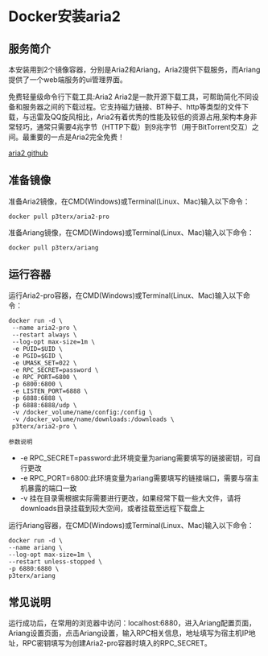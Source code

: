 # Docker安装aria2 #
## 服务简介 ##
本安装用到2个镜像容器，分别是Aria2和Ariang，Aria2提供下载服务，而Ariang提供了一个web端服务的ui管理界面。

免费轻量级命令行下载工具:Aria2
Aria2是一款开源下载工具，可帮助简化不同设备和服务器之间的下载过程。它支持磁力链接、BT种子、http等类型的文件下载，与迅雷及QQ旋风相比，Aria2有着优秀的性能及较低的资源占用,架构本身非常轻巧，通常只需要4兆字节（HTTP下载）到9兆字节（用于BitTorrent交互）之间。最重要的一点是Aria2完全免费！

[aria2 github](https://github.com/aria2/aria2)

## 准备镜像 ##
准备Aria2镜像，在CMD(Windows)或Terminal(Linux、Mac)输入以下命令：

    docker pull p3terx/aria2-pro

准备Ariang镜像，在CMD(Windows)或Terminal(Linux、Mac)输入以下命令：

    docker pull p3terx/ariang

## 运行容器 ##

运行Aria2-pro容器，在CMD(Windows)或Terminal(Linux、Mac)输入以下命令：

    docker run -d \
     --name aria2-pro \
     --restart always \
     --log-opt max-size=1m \
     -e PUID=$UID \
     -e PGID=$GID \
     -e UMASK_SET=022 \
     -e RPC_SECRET=password \
     -e RPC_PORT=6800 \
     -p 6800:6800 \
     -e LISTEN_PORT=6888 \
     -p 6888:6888 \
     -p 6888:6888/udp \
     -v /docker_volume/name/config:/config \
     -v /docker_volume/name/downloads:/downloads \
     p3terx/aria2-pro \

`参数说明`

- -e RPC_SECRET=password:此环境变量为ariang需要填写的链接密钥，可自行更改
- -e RPC_PORT=6800:此环境变量为ariang需要填写的链接端口，需要与宿主机暴露的端口一致
- -v 挂在目录需根据实际需要进行更改，如果经常下载一些大文件，请将downloads目录挂载到较大空间，或者挂载至远程下载盘上

运行Ariang容器，在CMD(Windows)或Terminal(Linux、Mac)输入以下命令：

    docker run -d \
    --name ariang \
    --log-opt max-size=1m \
    --restart unless-stopped \
    -p 6880:6880 \
    p3terx/ariang

## 常见说明 ##
运行成功后，在常用的浏览器中访问：localhost:6880，进入Ariang配置页面，Ariang设置页面，点击Ariang设置，输入RPC相关信息，地址填写为宿主机IP地址，RPC密钥填写为创建Aria2-pro容器时填入的RPC_SECRET。